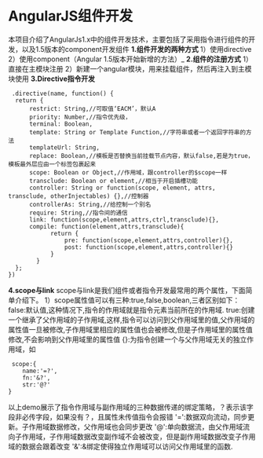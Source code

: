 
# AngularJS组件开发
本项目介绍了AngularJs1.x中的组件开发技术，主要包括了采用指令进行组件的开发，以及1.5版本的component开发组件
 **1.组件开发的两种方式** 
1）使用directive
2）使用component（Angular 1.5版本开始新增的方法）_ 
 **2.组件的注册方式** 
1）直接在主模块注册
2）新建一个angular模块，用来挂载组件，然后再注入到主模块使用
 **3.Directive指令开发**
```
 .directive(name, function() {
  return {
      restrict: String,//可取值‘EACM’，默认A
      priority: Number,//指令优先级，
      terminal: Boolean,
      template: String or Template Function,//字符串或者一个返回字符串的方法
      templateUrl: String,
      replace: Boolean,//模板是否替换当前挂载节点内容，默认false,若是为true，模板最外层应由一个标签包裹起来
      scope: Boolean or Object,//作用域，跟controller的$scope一样
      transclude: Boolean or element,//相当于开启插槽功能
      controller: String or function(scope, element, attrs, transclude, otherInjectables) {},//控制器
      controllerAs: String,//给控制一个别名
      require: String,//指令间的通信
      link: function(scope,element,attrs,ctrl,transclude){},
      compile: function(element,attrs,transclude){
            return {
                pre: function(scope,element,attrs,controller){},
                post: function(scope,element,attrs,controller){}
            }
        }
  };
})
```
 **4.scope与link**
scope与link是我们组件或者指令开发最常用的两个属性，下面简单介绍下。
1）scope属性值可以有三种:true,false,boolean,三者区别如下： 
false:默认值,这种情况下,指令的作用域就是指令元素当前所在的作用域.
true:创建一个继承了父作用域的子作用域,这样,指令可以访问到父作用域里的值,父作用域的属性值一旦被修改,子作用域里相应的属性值也会被修改,但是子作用域里的属性值修改,不会影响到父作用域里的属性值
{}:为指令创建一个与父作用域无关的独立作用域，如
```
 scope:{
    name:'=?',
    fn:'&?',
    str:'@?'
}
```
以上demo展示了指令作用域与副作用域的三种数据传递的绑定策略，？表示该字段非必传字段，如果没有？，且属性未传值指令会报错
'=':数据双向流动，同步更新。子作用域数据修改，父作用域也会同步更改
'@':单向数据流，由父作用域流向子作用域，子作用域数据改变副作域不会被改变，但是副作用域数据改变子作用域的数据会跟着改变
'&':&绑定使得独立作用域可以访问父作用域里的函数.
 
 